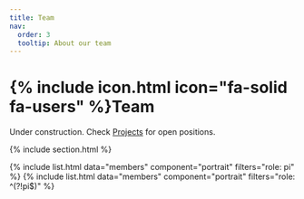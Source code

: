 ```yaml
---
title: Team
nav:
  order: 3
  tooltip: About our team
---
```


# {% include icon.html icon="fa-solid fa-users" %}Team

Under construction. Check [Projects](../projects) for open positions.

{% include section.html %}

{% include list.html data="members" component="portrait" filters="role: pi" %}
{% include list.html data="members" component="portrait" filters="role: ^(?!pi$)" %}
